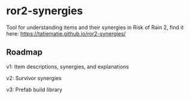 # ror2-synergies
Tool for understanding items and their synergies in Risk of Rain 2, find it here: https://tatiematie.github.io/ror2-synergies/

## Roadmap
v1: Item descriptions, synergies, and explanations

v2: Survivor synergies

v3: Prefab build library
